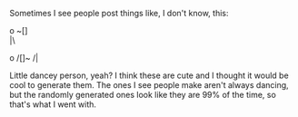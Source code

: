 Sometimes I see people post things like, I don't know, this:

 o
~[]\
 |\

  o
/[]~
 /|

Little dancey person, yeah? I think these are cute and I thought it would be cool to generate them. The ones I see people make aren't always dancing, but the randomly generated ones look like they are 99% of the time, so that's what I went with.
